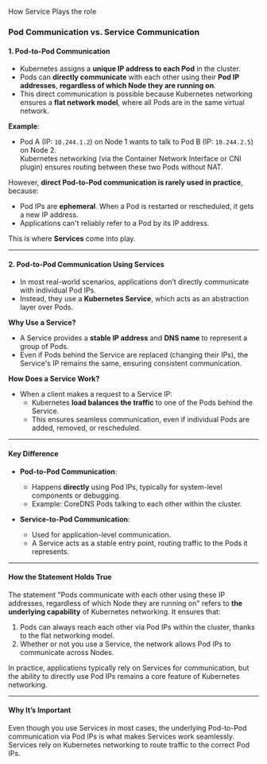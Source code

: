 How Service Plays the role

### **Pod Communication vs. Service Communication**

#### **1. Pod-to-Pod Communication**
- Kubernetes assigns a **unique IP address to each Pod** in the cluster. 
- Pods can **directly communicate** with each other using their **Pod IP addresses**, **regardless of which Node they are running on**.
- This direct communication is possible because Kubernetes networking ensures a **flat network model**, where all Pods are in the same virtual network.

**Example**:  
- Pod A (IP: `10.244.1.2`) on Node 1 wants to talk to Pod B (IP: `10.244.2.5`) on Node 2.  
  Kubernetes networking (via the Container Network Interface or CNI plugin) ensures routing between these two Pods without NAT.

However, **direct Pod-to-Pod communication is rarely used in practice**, because:

- Pod IPs are **ephemeral**. When a Pod is restarted or rescheduled, it gets a new IP address.
- Applications can't reliably refer to a Pod by its IP address.

This is where **Services** come into play.

---

#### **2. Pod-to-Pod Communication Using Services**
- In most real-world scenarios, applications don’t directly communicate with individual Pod IPs.
- Instead, they use a **Kubernetes Service**, which acts as an abstraction layer over Pods.

**Why Use a Service?**
- A Service provides a **stable IP address** and **DNS name** to represent a group of Pods.
- Even if Pods behind the Service are replaced (changing their IPs), the Service's IP remains the same, ensuring consistent communication.

**How Does a Service Work?**
- When a client makes a request to a Service IP:
  - Kubernetes **load balances the traffic** to one of the Pods behind the Service.
  - This ensures seamless communication, even if individual Pods are added, removed, or rescheduled.

---

#### **Key Difference**
- **Pod-to-Pod Communication**: 
  - Happens **directly** using Pod IPs, typically for system-level components or debugging.
  - Example: CoreDNS Pods talking to each other within the cluster.

- **Service-to-Pod Communication**:
  - Used for application-level communication.
  - A Service acts as a stable entry point, routing traffic to the Pods it represents.

---

#### **How the Statement Holds True**
The statement "Pods communicate with each other using these IP addresses, regardless of which Node they are running on" refers to **the underlying capability** of Kubernetes networking. It ensures that:

1. Pods can always reach each other via Pod IPs within the cluster, thanks to the flat networking model.
2. Whether or not you use a Service, the network allows Pod IPs to communicate across Nodes.

In practice, applications typically rely on Services for communication, but the ability to directly use Pod IPs remains a core feature of Kubernetes networking.

---

#### **Why It’s Important**
Even though you use Services in most cases, the underlying Pod-to-Pod communication via Pod IPs is what makes Services work seamlessly. Services rely on Kubernetes networking to route traffic to the correct Pod IPs.
